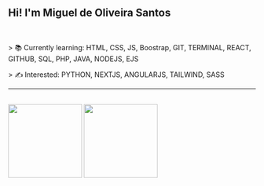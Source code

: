 ## Hi! I'm Miguel de Oliveira Santos

<br>

<p> > 📚 Currently learning: HTML, CSS, JS, Boostrap, GIT, TERMINAL, REACT, GITHUB, SQL, PHP, JAVA, NODEJS, EJS</p>   
<p> > ✍ Interested: PYTHON, NEXTJS, ANGULARJS, TAILWIND, SASS</p>
<HR> 
   <br>
   <div>
<img height="150em" src="https://github-readme-stats.vercel.app/api/top-langs/?username=miguelsantos1&layout=compact&langs_count=7&theme=ocean_dark"/> 
      <img height="150em" src="https://github-readme-stats.vercel.app/api?username=miguelsantos1&theme=ocean_dark&show_icons=true"/>
</div>

 

   
  


   

